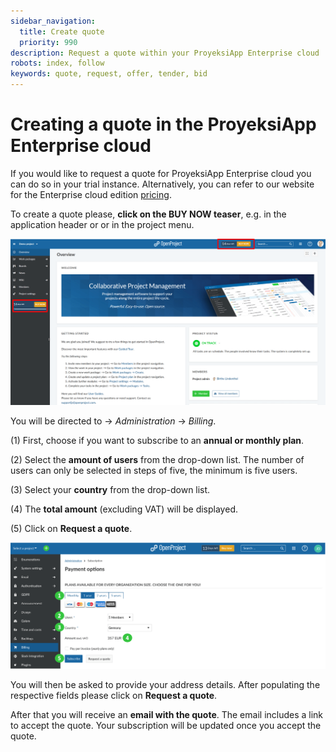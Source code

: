 ```yaml
---
sidebar_navigation:
  title: Create quote
  priority: 990
description: Request a quote within your ProyeksiApp Enterprise cloud
robots: index, follow
keywords: quote, request, offer, tender, bid
---
```


# Creating a quote in the ProyeksiApp Enterprise cloud

If you would like to request a quote for ProyeksiApp Enterprise cloud you can do so in your trial instance. Alternatively, you can refer to our website for the Enterprise cloud edition [pricing](https://www.proyeksi.id/pricing/).

To create a quote please, **click on the BUY NOW teaser**, e.g. in the application header or or in the project menu.

![Cloud-edition-buy-now-teaser](Cloud-edition-buy-now-teaser.png)

You will be directed to -> *Administration* -> *Billing*.

(1) First, choose if you want to subscribe to an **annual or monthly plan**.

(2) Select the **amount of users** from the drop-down list. The number of users can only be selected in steps of five, the minimum is five users.

(3) Select your **country** from the drop-down list.

(4) The **total amount** (excluding VAT) will be displayed.

(5) Click on **Request a quote**.

![request-a-quote-cloud](request-a-quote-cloud.png)



You will then be asked to provide your address details. After populating the respective fields please click on **Request a quote**.

After that you will receive an **email with the quote**. The email includes a link to accept the quote. Your subscription will be updated once you accept the quote.